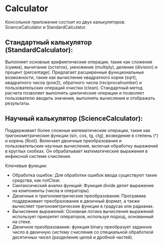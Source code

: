 # Calculator

Консольное приложение состоит из двух калькуляторов: ScienceCalculator и StandardCalculator.

## Стандартный калькулятор (StandardCalculator):

Выполняет основные арифметические операции, такие как сложение (сумма), вычитание (остаток), умножение (multiply), деление (division) и процент (percentage).
Предлагает расширенные функциональные возможности, такие как вычисление квадратного корня (sqrt), квадратного числа (pow2), обратного числа (reciprocalnumber) и пользовательских операций очистки (clean).
Стандартный метод расчета позволяет выполнять циклические операции и позволяет пользователю вводить значения, выполнять вычисления и отображать результаты.

## Научный калькулятор (ScienceCalculator):

Поддерживает более сложные математические операции, такие как тригонометрические функции (sin, cos, tg, ctg), возведение в степень (^) и корень (Root).
Включает двоичные преобразования и пользовательские научные вычисления, включая обработку выражений в круглых скобках.
Он обрабатывает математические выражения в инфиксной системе счисления.

Ключевые функции:
- Обработка ошибок: Для обработки ошибок ввода существуют такие средства, как notClear.
- Синтаксический анализ функций: Функция divide делит выражение на компоненты (числа и операторы).
- Двоичные и тригонометрические преобразования: Программа поддерживает преобразование в двоичный формат, а также вычисляет тригонометрические функции в градусах или радианах.
- Вычисление выражений: Основная логика вычисления выражений использует приоритет операторов, используя подход, основанный на стеке.
- Двоичное преобразование: функция binary преобразует заданное число в двоичную систему счисления со специальной обработкой десятичных чисел (разделение целой и дробной частей).